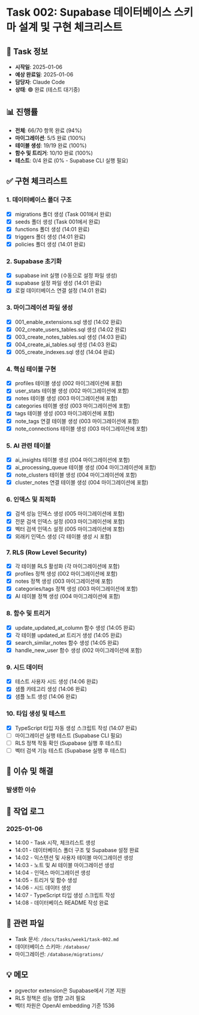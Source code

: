 # Task 002: Supabase 데이터베이스 스키마 설계 및 구현 체크리스트

## 📅 Task 정보
- **시작일**: 2025-01-06
- **예상 완료일**: 2025-01-06
- **담당자**: Claude Code
- **상태**: 🟢 완료 (테스트 대기중)

## 📊 진행률
- **전체**: 66/70 항목 완료 (94%)
- **마이그레이션**: 5/5 완료 (100%)
- **테이블 생성**: 19/19 완료 (100%)
- **함수 및 트리거**: 10/10 완료 (100%)
- **테스트**: 0/4 완료 (0% - Supabase CLI 실행 필요)

## ✅ 구현 체크리스트

### 1. 데이터베이스 폴더 구조
- [x] migrations 폴더 생성 (Task 001에서 완료)
- [x] seeds 폴더 생성 (Task 001에서 완료)
- [x] functions 폴더 생성 (14:01 완료)
- [x] triggers 폴더 생성 (14:01 완료)
- [x] policies 폴더 생성 (14:01 완료)

### 2. Supabase 초기화
- [x] supabase init 실행 (수동으로 설정 파일 생성)
- [x] supabase 설정 파일 생성 (14:01 완료)
- [x] 로컬 데이터베이스 연결 설정 (14:01 완료)

### 3. 마이그레이션 파일 생성
- [x] 001_enable_extensions.sql 생성 (14:02 완료)
- [x] 002_create_users_tables.sql 생성 (14:02 완료)
- [x] 003_create_notes_tables.sql 생성 (14:03 완료)
- [x] 004_create_ai_tables.sql 생성 (14:03 완료)
- [x] 005_create_indexes.sql 생성 (14:04 완료)

### 4. 핵심 테이블 구현
- [x] profiles 테이블 생성 (002 마이그레이션에 포함)
- [x] user_stats 테이블 생성 (002 마이그레이션에 포함)
- [x] notes 테이블 생성 (003 마이그레이션에 포함)
- [x] categories 테이블 생성 (003 마이그레이션에 포함)
- [x] tags 테이블 생성 (003 마이그레이션에 포함)
- [x] note_tags 연결 테이블 생성 (003 마이그레이션에 포함)
- [x] note_connections 테이블 생성 (003 마이그레이션에 포함)

### 5. AI 관련 테이블
- [x] ai_insights 테이블 생성 (004 마이그레이션에 포함)
- [x] ai_processing_queue 테이블 생성 (004 마이그레이션에 포함)
- [x] note_clusters 테이블 생성 (004 마이그레이션에 포함)
- [x] cluster_notes 연결 테이블 생성 (004 마이그레이션에 포함)

### 6. 인덱스 및 최적화
- [x] 검색 성능 인덱스 생성 (005 마이그레이션에 포함)
- [x] 전문 검색 인덱스 설정 (003 마이그레이션에 포함)
- [x] 벡터 검색 인덱스 설정 (005 마이그레이션에 포함)
- [x] 외래키 인덱스 생성 (각 테이블 생성 시 포함)

### 7. RLS (Row Level Security)
- [x] 각 테이블 RLS 활성화 (각 마이그레이션에 포함)
- [x] profiles 정책 생성 (002 마이그레이션에 포함)
- [x] notes 정책 생성 (003 마이그레이션에 포함)
- [x] categories/tags 정책 생성 (003 마이그레이션에 포함)
- [x] AI 테이블 정책 생성 (004 마이그레이션에 포함)

### 8. 함수 및 트리거
- [x] update_updated_at_column 함수 생성 (14:05 완료)
- [x] 각 테이블 updated_at 트리거 생성 (14:05 완료)
- [x] search_similar_notes 함수 생성 (14:05 완료)
- [x] handle_new_user 함수 생성 (002 마이그레이션에 포함)

### 9. 시드 데이터
- [x] 테스트 사용자 시드 생성 (14:06 완료)
- [x] 샘플 카테고리 생성 (14:06 완료)
- [x] 샘플 노트 생성 (14:06 완료)

### 10. 타입 생성 및 테스트
- [x] TypeScript 타입 자동 생성 스크립트 작성 (14:07 완료)
- [ ] 마이그레이션 실행 테스트 (Supabase CLI 필요)
- [ ] RLS 정책 작동 확인 (Supabase 실행 후 테스트)
- [ ] 벡터 검색 기능 테스트 (Supabase 실행 후 테스트)

## 🐛 이슈 및 해결

### 발생한 이슈

## 📝 작업 로그

### 2025-01-06
- 14:00 - Task 시작, 체크리스트 생성
- 14:01 - 데이터베이스 폴더 구조 및 Supabase 설정 완료
- 14:02 - 익스텐션 및 사용자 테이블 마이그레이션 생성
- 14:03 - 노트 및 AI 테이블 마이그레이션 생성
- 14:04 - 인덱스 마이그레이션 생성
- 14:05 - 트리거 및 함수 생성
- 14:06 - 시드 데이터 생성
- 14:07 - TypeScript 타입 생성 스크립트 작성
- 14:08 - 데이터베이스 README 작성 완료

## 🔗 관련 파일
- Task 문서: `/docs/tasks/week1/task-002.md`
- 데이터베이스 스키마: `/database/`
- 마이그레이션: `/database/migrations/`

## 💡 메모
- pgvector extension은 Supabase에서 기본 지원
- RLS 정책은 성능 영향 고려 필요
- 벡터 차원은 OpenAI embedding 기준 1536